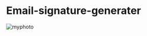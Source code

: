 # Email-signature-generater
![myphoto](https://user-images.githubusercontent.com/112391206/187262229-d4a0fb7f-2c84-4fad-af28-bf267607d7f6.jpg)
